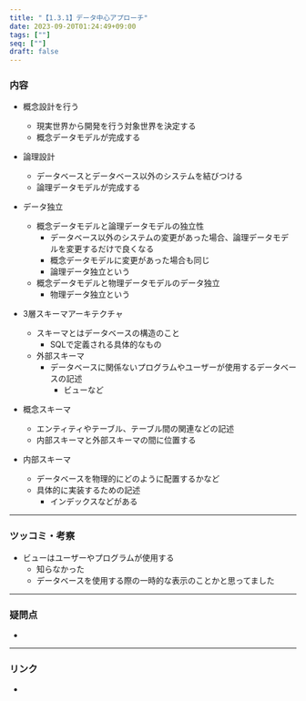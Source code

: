 ```yaml
---
title: "【1.3.1】データ中心アプローチ"
date: 2023-09-20T01:24:49+09:00
tags: [""]
seq: [""]
draft: false
---
```


### 内容
- 概念設計を行う
  - 現実世界から開発を行う対象世界を決定する
  - 概念データモデルが完成する
- 論理設計
  - データベースとデータベース以外のシステムを結びつける
  - 論理データモデルが完成する
- データ独立
  - 概念データモデルと論理データモデルの独立性
    - データベース以外のシステムの変更があった場合、論理データモデルを変更するだけで良くなる
    - 概念データモデルに変更があった場合も同じ
    - 論理データ独立という
  - 概念データモデルと物理データモデルのデータ独立
    - 物理データ独立という

- 3層スキーマアーキテクチャ
  - スキーマとはデータベースの構造のこと
    - SQLで定義される具体的なもの
  - 外部スキーマ
    - データベースに関係ないプログラムやユーザーが使用するデータベースの記述
      - ビューなど
- 概念スキーマ
    - エンティティやテーブル、テーブル間の関連などの記述
    - 内部スキーマと外部スキーマの間に位置する
- 内部スキーマ
    - データベースを物理的にどのように配置するかなど
    - 具体的に実装するための記述
      - インデックスなどがある

---
### ツッコミ・考察
- ビューはユーザーやプログラムが使用する
  - 知らなかった
  - データベースを使用する際の一時的な表示のことかと思ってました

---
### 疑問点
- 


---
### リンク
- 